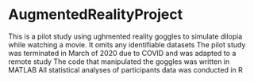 # AugmentedRealityProject
This is a pilot study using ughmented reality goggles to simulate dilopia while watching a movie. It omits any identifiable datasets 
The pilot study was terminated in March of 2020 due to COVID and was adapted to a remote study
The code that manipulated the goggles was written in MATLAB
All statistical analyses of participants data was conducted in R 
